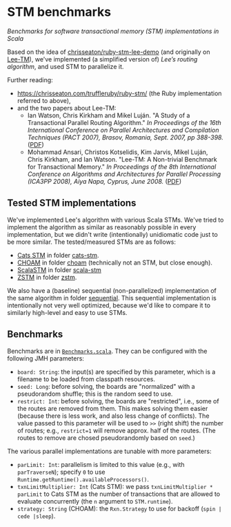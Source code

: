 <!--

   © 2023-2024 Nokia
   Licensed under the Apache License 2.0
   SPDX-License-Identifier: Apache-2.0

-->

# STM benchmarks

*Benchmarks for software transactional memory (STM) implementations in Scala*

Based on the idea of [chrisseaton/ruby-stm-lee-demo](https://github.com/chrisseaton/ruby-stm-lee-demo)
(and originally on [Lee-TM](https://apt.cs.manchester.ac.uk/projects/TM/LeeBenchmark/)),
we've implemented (a simplified version of) *Lee’s routing algorithm*, and used STM to parallelize it.

Further reading:

- https://chrisseaton.com/truffleruby/ruby-stm/ (the Ruby implementation referred to above),
- and the two papers about Lee-TM:
  - Ian Watson, Chris Kirkham and Mikel Luján.
    "A Study of a Transactional Parallel Routing Algorithm."
    _In Proceedings of the 16th International Conference on Parallel Architectures and Compilation Techniques (PACT 2007),
    Brasov, Romania, Sept. 2007, pp 388-398._
    ([PDF](https://apt.cs.manchester.ac.uk/apt/projects/TM/LeeRouting/lee-TM-pact2007.pdf))
  - Mohammad Ansari, Christos Kotselidis, Kim Jarvis, Mikel Luján, Chris Kirkham, and Ian Watson.
    "Lee-TM: A Non-trivial Benchmark for Transactional Memory."
    _In Proceedings of the 8th International Conference on Algorithms and Architectures for Parallel Processing (ICA3PP 2008),
    Aiya Napa, Cyprus, June 2008._
    ([PDF](https://apt.cs.manchester.ac.uk/apt/people/ansarim/papers/pdfs/ica3pp08-ansari.pdf))

## Tested STM implementations

We've implemented Lee's algorithm with various Scala STMs. We've tried to implement the algorithm
as similar as reasonably possible in every implementation, but we didn't write (intentionally)
unidiomatic code just to be more similar. The tested/measured STMs are as follows:

- [Cats STM](https://github.com/TimWSpence/cats-stm) in folder [cats-stm](/cats-stm).
- [CHOAM](https://github.com/durban/choam) in folder [choam](/choam) (technically not an STM, but close enough).
- [ScalaSTM](https://github.com/scala-stm/scala-stm) in folder [scala-stm](/scala-stm)
- [ZSTM](https://github.com/zio/zio/tree/series/2.x/core/shared/src/main/scala/zio/stm) in folder [zstm](/zstm).

We also have a (baseline) sequential (non-parallelized) implementation of the same algorithm in folder
[sequential](/sequential). This sequential implementation is intentionally not very well optimized,
because we'd like to compare it to similarly high-level and easy to use STMs.

## Benchmarks

Benchmarks are in [`Benchmarks.scala`](benchmarks/src/main/scala/com/nokia/stmbenchmark/benchmarks/Benchmarks.scala).
They can be configured with the following JMH parameters:

- `board: String`: the input(s) are specified by this parameter, which is a filename to be loaded from classpath resources.
- `seed: Long`: before solving, the boards are "normalized" with a pseudorandom shuffle; this is the random seed to use.
- `restrict: Int`: before solving, the boards are "restricted", i.e., some of the routes are removed from them. This
  makes solving them easier (because there is less work, and also less change of conflicts). The value passed to
  this parameter will be used to `>>` (right shift) the number of routes; e.g., `restrict=1` will remove approx.
  half of the routes. (The routes to remove are chosed pseudorandomly based on `seed`.)

The various parallel implementations are tunable with more parameters:

- `parLimit: Int`: parallelism is limited to this value (e.g., with `parTraverseN`); specify `0` to use
  `Runtime.getRuntime().availableProcessors()`.
- `txnLimitMultiplier: Int` (Cats STM): we pass `txnLimitMultiplier * parLimit` to Cats STM as the number of transactions
  that are allowed to evaluate concurrently (the `n` argument to `STM.runtime`).
- `strategy: String` (CHOAM): the `Rxn.Strategy` to use for backoff (`spin | cede |sleep`).
